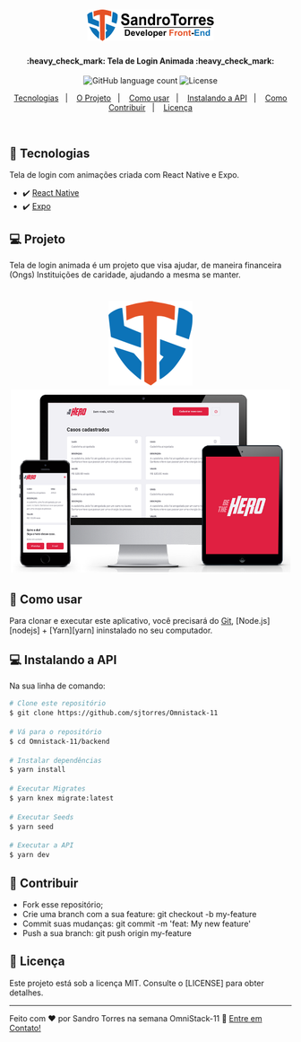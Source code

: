 <h1 align="center">
    <img alt="SandroTorres" title="#LoginAnimado" src="https://github.com/sjtorres/TelaLoginAnimada/blob/master/assets/logo.png" width="226px" />
</h1>

<h4 align="center"> 
	:heavy_check_mark: Tela de Login Animada :heavy_check_mark:
</h4>
<p align="center">
  <img alt="GitHub language count" src="https://img.shields.io/badge/made by-Sandro Torres-red">

   <img alt="License" src="https://img.shields.io/badge/license-MIT-red">
</p>
<p align="center">
  <a href="#tecnologias">Tecnologias</a>&nbsp;&nbsp;&nbsp;|&nbsp;&nbsp;&nbsp;
  <a href="#projeto">O Projeto</a>&nbsp;&nbsp;&nbsp;|&nbsp;&nbsp;&nbsp;
  <a href="#como-usar">Como usar</a>&nbsp;&nbsp;&nbsp;|&nbsp;&nbsp;&nbsp;
  <a href="#instalando-a-api">Instalando a API</a>&nbsp;&nbsp;&nbsp;|&nbsp;&nbsp;&nbsp;
  <a href="#contribuir">Como Contribuir</a>&nbsp;&nbsp;&nbsp;|&nbsp;&nbsp;&nbsp;
  <a href="#licença">Licença</a>
</p>

<br>

## 🚀 Tecnologias

Tela de login com animações criada com React Native e Expo.

- :heavy_check_mark: [React Native](https://facebook.github.io/react-native/) 
- :heavy_check_mark: [Expo](https://expo.io/) 

## 💻 Projeto

Tela de login animada é um projeto que visa ajudar, de maneira financeira (Ongs) Instituições de caridade, ajudando a mesma se manter.

<h1 align="center">
    <img alt="Logo" title="Logo" src="https://github.com/sjtorres/TelaLoginAnimada/blob/master/assets/icon.png" width="150px" />
    <img alt="Login-Page" title="Login-Page" src="https://github.com/sjtorres/Omnistack-11/blob/master/img/Mockup-Dispositivos-02.png" width="500px" />
</h1>

## 🔖 Como usar

Para clonar e executar este aplicativo, você precisará do [Git](https://git-scm.com), [Node.js][nodejs] + [Yarn][yarn] ininstalado no seu computador.

## 💻 Instalando a API

Na sua linha de comando:
```bash
# Clone este repositório
$ git clone https://github.com/sjtorres/Omnistack-11

# Vá para o repositório 
$ cd Omnistack-11/backend

# Instalar dependências
$ yarn install

# Executar Migrates
$ yarn knex migrate:latest 

# Executar Seeds
$ yarn seed

# Executar a API
$ yarn dev
```

## 🤔 Contribuir

- Fork esse repositório;
- Crie uma branch com a sua feature: git checkout -b my-feature
- Commit suas mudanças: git commit -m 'feat: My new feature'
- Push a sua branch: git push origin my-feature

## :memo: Licença

Este projeto está sob a licença MIT. Consulte o [LICENSE] para obter detalhes.

---

Feito com ♥ por Sandro Torres na semana OmniStack-11 :wave: [Entre em Contato!](https://www.sandrotorres.com.br)


